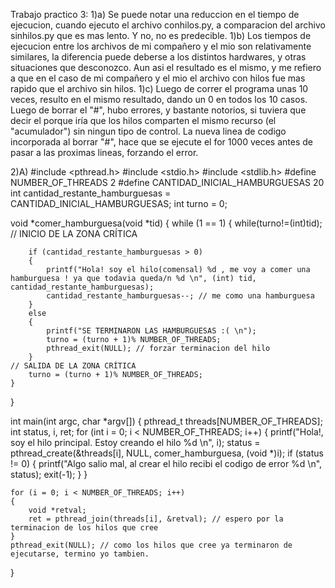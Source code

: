 Trabajo practico 3:
1)a) Se puede notar una reduccion en el tiempo de ejecucion, cuando ejecuto el archivo conhilos.py, a comparacion del archivo sinhilos.py  que es mas lento. Y no, no es predecible.
1)b) Los tiempos de ejecucion entre los archivos de mi compañero y el mio son relativamente similares, la diferencia puede deberse a los distintos hardwares, y otras situaciones que desconozco. Aun asi el resultado es el mismo, y me refiero a que en el caso de mi compañero
y el mio el archivo con hilos fue mas rapido que el archivo sin hilos.
1)c) Luego de correr el programa unas 10 veces, resulto en el mismo resultado, dando un 0 en todos los 10 casos. Luego de borrar el "#", hubo errores, y bastante notorios, si tuviera que decir el porque iría que los hilos comparten el mismo recurso (el "acumulador") sin ningun tipo de control. La nueva linea de codigo incorporada al borrar "#", hace que se ejecute el for 1000 veces antes de pasar a las proximas lineas, forzando el error.


2)A)
#include <pthread.h>
#include <stdio.h>
#include <stdlib.h>
#define NUMBER_OF_THREADS 2
#define CANTIDAD_INICIAL_HAMBURGUESAS 20
int cantidad_restante_hamburguesas = CANTIDAD_INICIAL_HAMBURGUESAS;
int turno = 0;

void *comer_hamburguesa(void *tid)
{
	while (1 == 1)
	{ 
	while(turno!=(int)tid);	
    // INICIO DE LA ZONA CRÍTICA
	
		if (cantidad_restante_hamburguesas > 0)
		{
			printf("Hola! soy el hilo(comensal) %d , me voy a comer una hamburguesa ! ya que todavia queda/n %d \n", (int) tid, cantidad_restante_hamburguesas);
			cantidad_restante_hamburguesas--; // me como una hamburguesa
		}
		else
		{
			printf("SE TERMINARON LAS HAMBURGUESAS :( \n");
			turno = (turno + 1)% NUMBER_OF_THREADS;
			pthread_exit(NULL); // forzar terminacion del hilo
		}
    // SALIDA DE LA ZONA CRÍTICA   
		turno = (turno + 1)% NUMBER_OF_THREADS;
	}
}

int main(int argc, char *argv[])
{
	pthread_t threads[NUMBER_OF_THREADS];
	int status, i, ret;
	for (int i = 0; i < NUMBER_OF_THREADS; i++)
	{
		printf("Hola!, soy el hilo principal. Estoy creando el hilo %d \n", i);
		status = pthread_create(&threads[i], NULL, comer_hamburguesa, (void *)i);
		if (status != 0)
		{
			printf("Algo salio mal, al crear el hilo recibi el codigo de error %d \n", status);
			exit(-1);
		}
	}

	for (i = 0; i < NUMBER_OF_THREADS; i++)
	{
		void *retval;
		ret = pthread_join(threads[i], &retval); // espero por la terminacion de los hilos que cree
	}
	pthread_exit(NULL); // como los hilos que cree ya terminaron de ejecutarse, termino yo tambien.
}
